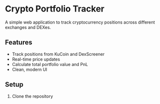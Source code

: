 # Crypto Portfolio Tracker

A simple web application to track cryptocurrency positions across different exchanges and DEXes.

## Features
- Track positions from KuCoin and DexScreener
- Real-time price updates
- Calculate total portfolio value and PnL
- Clean, modern UI

## Setup
1. Clone the repository 